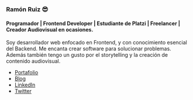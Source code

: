 ### Ramón Ruiz 😎
#### Programador | Frontend Developer | Estudiante de Platzi | Freelancer | Creador Audiovisual en ocasiones.

Soy desarrollador web enfocado en Frontend, y con conocimiento esencial del Backend. Me encanta crear software para solucionar problemas. Además también tengo un gusto por el storytelling y la creación de contenido audiovisual.

- [Portafolio](https://www.ramonruiz.me)
- [Blog](https://www.ramonruiz.me/blog)
- [LinkedIn](https://www.linkedin.com/in/ramonruizrocha/)
- [Twitter](https://twitter.com/ramonruizdev)
